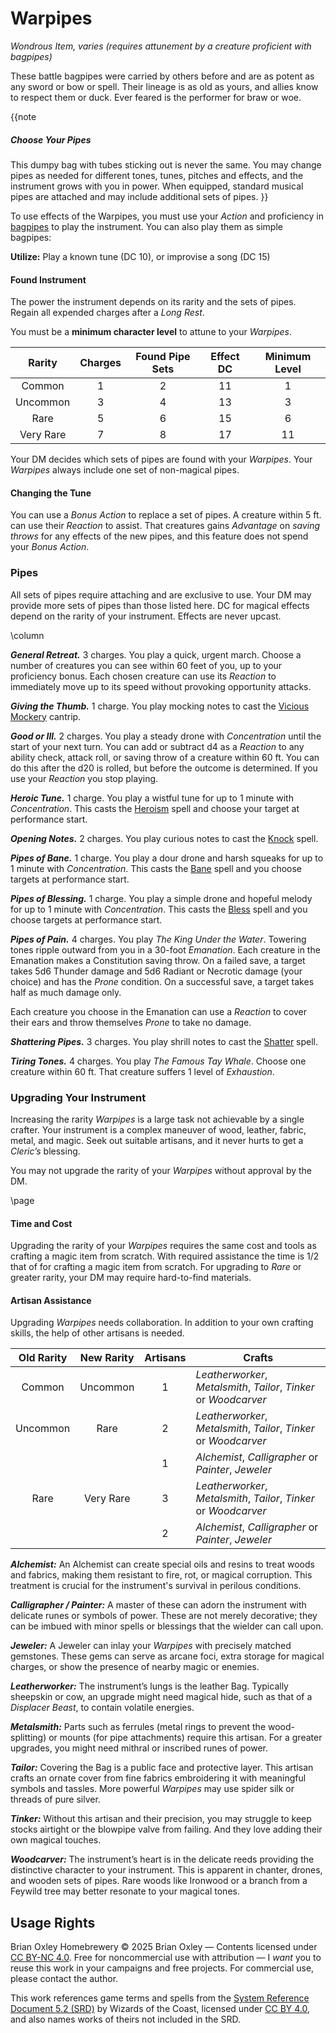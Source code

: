 # Warpipes

_Wondrous Item, varies (requires attunement by a creature proficient with bagpipes)_

These battle bagpipes were carried by others before and are as potent as any sword or bow or spell. Their lineage is as old as yours, and allies know to respect them or duck. Ever feared is the performer for braw or woe.

{{note
##### Choose Your Pipes

This dumpy bag with tubes sticking out is never the same. You may change pipes as needed for different tones, tunes, pitches and effects, and the instrument grows with you in power. When equipped, standard musical pipes are attached and may include additional sets of pipes.
}}

To use effects of the Warpipes, you must use your _Action_ and proficiency in [bagpipes](https://www.dndbeyond.com/equipment/463-bagpipes) to play the instrument. You can also play them as simple bagpipes:

**Utilize:** Play a known tune (DC 10), or improvise a song (DC 15)

#### Found Instrument

The power the instrument depends on its rarity and the sets of pipes. Regain all expended charges after a _Long Rest_. 

You must be a **minimum character level** to attune to your _Warpipes_.

| Rarity | Charges | Found Pipe Sets | Effect DC | Minimum Level |
|:-:|:-:|:-:|:-:|:-:|
| Common | 1 | 2 | 11 | 1 |
| Uncommon | 3 | 4 | 13 | 3 |
| Rare | 5 | 6 | 15 | 6 |
| Very Rare | 7 | 8 | 17 | 11 |

Your DM decides which sets of pipes are found with your _Warpipes_. Your _Warpipes_ always include one set of non-magical pipes.

#### Changing the Tune

You can use a _Bonus Action_ to replace a set of pipes. A creature within 5 ft. can use their _Reaction_ to assist. That creatures gains _Advantage_ on _saving throws_ for any effects of the new pipes, and this feature does not spend your _Bonus Action_.

### Pipes

All sets of pipes require attaching and are exclusive to use. Your DM may provide more sets of pipes than those listed here. DC for magical effects depend on the rarity of your instrument. Effects are never upcast.

\column

_**General Retreat.**_ 3 charges. You play a quick, urgent march. Choose a number of creatures you can see within 60 feet of you, up to your proficiency bonus. Each chosen creature can use its _Reaction_ to immediately move up to its speed without provoking opportunity attacks.

_**Giving the Thumb.**_ 1 charge. You play mocking notes to cast the [Vicious Mockery](https://www.dndbeyond.com/sources/dnd/br-2024/spell-descriptions#ViciousMockery) cantrip.

_**Good or Ill.**_ 2 charges. You play a steady drone with _Concentration_ until the start of your next turn. You can add or subtract d4 as a _Reaction_ to any ability check, attack roll, or saving throw of a creature within 60 ft. You can do this after the d20 is rolled, but before the outcome is determined. If you use your _Reaction_ you stop playing.

_**Heroic Tune.**_ 1 charge. You play a wistful tune for up to 1 minute with _Concentration_. This casts the [Heroism](https://www.dndbeyond.com/sources/dnd/br-2024/spell-descriptions#Heroism) spell and choose your target at performance start.

_**Opening Notes.**_ 2 charges. You play curious notes to cast the [Knock](https://www.dndbeyond.com/sources/dnd/br-2024/spell-descriptions#Knock) spell.

_**Pipes of Bane.**_ 1 charge. You play a dour drone and harsh squeaks for up to 1 minute with _Concentration_. This casts the [Bane](https://www.dndbeyond.com/sources/dnd/br-2024/spell-descriptions#Bane) spell and you choose targets at performance start.

_**Pipes of Blessing.**_ 1 charge. You play a simple drone and hopeful melody for up to 1 minute with _Concentration_. This casts the [Bless](https://www.dndbeyond.com/sources/dnd/br-2024/spell-descriptions#Bless) spell and you choose targets at performance start.

_**Pipes of Pain.**_ 4 charges. You play _The King Under the Water_. Towering tones ripple outward from you in a 30-foot _Emanation_. Each creature in the Emanation makes a Constitution saving throw. On a failed save, a target takes 5d6 Thunder damage and 5d6 Radiant or Necrotic damage (your choice) and has the _Prone_ condition. On a successful save, a target takes half as much damage only.

Each creature you choose in the Emanation can use a _Reaction_ to cover their ears and throw themselves _Prone_ to take no damage.

_**Shattering Pipes.**_ 3 charges. You play shrill notes to cast the [Shatter](https://www.dndbeyond.com/sources/dnd/br-2024/spell-descriptions#Shatter) spell.

_**Tiring Tones.**_ 4 charges. You play _The Famous Tay Whale_. Choose one creature within 60 ft. That creature suffers 1 level of _Exhaustion_.

### Upgrading Your Instrument

Increasing the rarity _Warpipes_ is a large task not achievable by a single crafter. Your instrument is a complex maneuver of wood, leather, fabric, metal, and magic. Seek out suitable artisans, and it never hurts to get a _Cleric&rsquo;s_ blessing.

You may not upgrade the rarity of your _Warpipes_ without approval by the DM.

\page

#### Time and Cost

Upgrading the rarity of your _Warpipes_ requires the same cost and tools as crafting a magic item from scratch. With required assistance the time is 1/2 that of for crafting a magic item from scratch. For upgrading to _Rare_ or greater rarity, your DM may require hard-to-find materials.

#### Artisan Assistance

Upgrading _Warpipes_ needs collaboration. In addition to your own crafting skills, the help of other artisans is needed.

| Old Rarity | New Rarity | Artisans | Crafts |
|:-:|:-:|:-:|--|
| Common | Uncommon | 1 | _Leatherworker_, _Metalsmith_, _Tailor_, _Tinker_ or _Woodcarver_ |
| Uncommon | Rare | 2 | _Leatherworker_, _Metalsmith_, _Tailor_, _Tinker_ or _Woodcarver_ |
| &nbsp; | &nbsp; | 1 | _Alchemist_, _Calligrapher_ or _Painter_, _Jeweler_ |
| Rare | Very Rare | 3 | _Leatherworker_, _Metalsmith_, _Tailor_, _Tinker_ or _Woodcarver_ |
| &nbsp; | &nbsp; | 2 | _Alchemist_, _Calligrapher_ or _Painter_, _Jeweler_ |

_**Alchemist:**_ An Alchemist can create special oils and resins to treat woods and fabrics, making them resistant to fire, rot, or magical corruption. This treatment is crucial for the instrument's survival in perilous conditions.

_**Calligrapher / Painter:**_ A master of these can adorn the instrument with delicate runes or symbols of power. These are not merely decorative; they can be imbued with minor spells or blessings that the wielder can call upon.

_**Jeweler:**_ A Jeweler can inlay your _Warpipes_ with precisely matched gemstones. These gems can serve as arcane foci, extra storage for magical charges, or show the presence of nearby magic or enemies.

_**Leatherworker:**_ The instrument&rsquo;s lungs is the leather Bag. Typically sheepskin or cow, an upgrade might need magical hide, such as that of a _Displacer Beast_, to contain volatile energies.

_**Metalsmith:**_ Parts such as ferrules (metal rings to prevent the wood-splitting) or mounts (for pipe attachments) require this artisan. For a greater upgrades, you might need mithral or inscribed runes of power.

_**Tailor:**_ Covering the Bag is a public face and protective layer. This artisan crafts an ornate cover from fine fabrics embroidering it with meaningful symbols and tassles. More powerful _Warpipes_ may use spider silk or threads of pure silver.

_**Tinker:**_ Without this artisan and their precision, you may struggle to keep stocks airtight or the blowpipe valve from failing. And they love adding their own magical touches.

_**Woodcarver:**_ The instrument&rsquo;s heart is in the delicate reeds providing the distinctive character to your instrument. This is apparent in chanter, drones, and wooden sets of pipes. Rare woods like Ironwood or a branch from a Feywild tree may better resonate to your magical tones.

## Usage Rights

Brian Oxley Homebrewery &copy; 2025 Brian Oxley &mdash; Contents licensed under [CC BY-NC 4.0](https://creativecommons.org/licenses/by-nc/4.0/). Free for noncommercial use with attribution &mdash; I _want_ you to reuse this work in your campaigns and free projects. For commercial use, please contact the author.

This work references game terms and spells from the [System Reference Document 5.2 (SRD)](https://dnd.wizards.com/resources/systems-reference-document) by Wizards of the Coast, licensed under [CC BY 4.0](https://creativecommons.org/licenses/by/4.0/), and also names works of theirs not included in the SRD.
